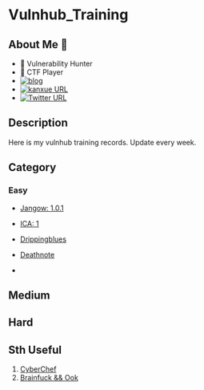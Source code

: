 # Vulnhub_Training

## About Me 👋
- 👻  Vulnerability Hunter
- 🎰  CTF Player
- [![blog](https://img.shields.io/badge/v4ler1an-Blog-blue)](https://www.v4ler1an.com/)
- [![kanxue URL](https://img.shields.io/badge/%E6%9C%89%E6%AF%92-%E7%9C%8B%E9%9B%AA%E8%AE%BA%E5%9D%9B-lightgrey)](https://bbs.pediy.com/user-home-779730.htm)
- [![Twitter URL](https://img.shields.io/twitter/url?label=v4ler1an%20%7C%20Twitter&style=social&url=https%3A%2F%2Fshields.io)](https://twitter.com/YaoyaoShaw)

## Description

Here is my vulnhub training records. Update every week.

## Category

### Easy

- [Jangow: 1.0.1](https://github.com/AlexsanderShaw/Vulnhub_Training/blob/main/vulnhub_Walkthrough-Jangow101.md)
- [ICA: 1](https://github.com/AlexsanderShaw/Vulnhub_Training/blob/main/vulnhub_Walkthrough-ICA1.md)
- [Drippingblues](https://github.com/AlexsanderShaw/Vulnhub_Training/blob/main/vulnhub_Walkthrough-drippingblues.md)

- [Deathnote](https://github.com/AlexsanderShaw/Vulnhub_Training/blob/main/vulnhub_Walkthrough-Deathnote.md)
- 



## Medium





## Hard





## Sth Useful

1. [CyberChef](https://gchq.github.io/CyberChef)
2. [Brainfuck && Ook](https://www.splitbrain.org/_static/ook/)
